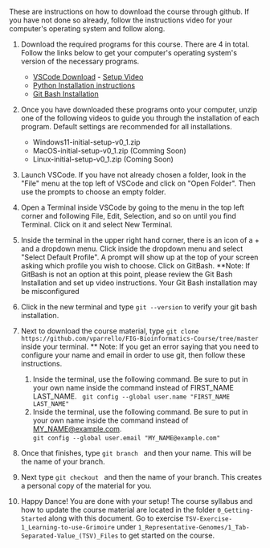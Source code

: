 These are instructions on how to download the course through github. If you have not done so already, follow the instructions video for your computer's operating system and follow along. 

1. Download the required programs for this course. There are 4 in total. Follow the links below to get your computer's operating system's version of the necessary programs.

    * [VSCode Download](https://code.visualstudio.com/download) - [Setup Video](https://code.visualstudio.com/docs/setup/setup-overview)
    * [Python Installation instructions](https://github.com/PackeTsar/Install-Python) 
    * [Git Bash Installation](https://git-scm.com/downloads) 

2. Once you have downloaded these programs onto your computer, unzip one of the following videos to guide you through the installation of each program. Default settings are recommended for all installations.

    * Windows11-initial-setup-v0_1.zip
    * MacOS-initial-setup-v0_1.zip (Comming Soon)
    * Linux-initial-setup-v0_1.zip (Coming Soon)

3. Launch VSCode. If you have not already chosen a folder, look in the "File" menu at the top left of VSCode and click on "Open Folder". Then use the prompts to choose an empty folder.

4. Open a Terminal inside VSCode by going to the menu in the top left corner and following File, Edit, Selection, and so on until you find Terminal. Click on it and select New Terminal.

5. Inside the terminal in the upper right hand corner, there is an icon of a + and a dropdown menu. Click inside the dropdown menu and select "Select Default Profile". A prompt will show up at the top of your screen asking which profile you wish to choose. Click on GitBash.
    **Note: If GitBash is not an option at this point, please review the Git Bash Installation and set up video instructions. Your Git Bash installation may be misconfigured

6. Click in the new terminal and type `git --version` to verify your git bash installation.

7. Next to download the course material, type `git clone https://github.com/vparrello/FIG-Bioinformatics-Course/tree/master` inside your terminal.
    ** Note: If you get an error saying that you need to configure your name and email in order to use git, then follow these instructions.
    1. Inside the terminal, use the following command. Be sure to put in your own name inside the command instead of FIRST_NAME LAST_NAME. 
        ``` git config --global user.name "FIRST_NAME LAST_NAME"```
    2. Inside the terminal, use the following command. Be sure to put in your own name inside the command instead of MY_NAME@example.com.  
        ```git config --global user.email "MY_NAME@example.com"```

8. Once that finishes, type `git branch ` and then your name. This will be the name of your branch.  

9. Next type `git checkout ` and then the name of your branch. This creates a personal copy of the material for you.

9. Happy Dance! You are done with your setup! The course syllabus and how to update the course material are located in the folder `0_Getting-Started` along with this document. Go to exercise `TSV-Exercise-1_Learning-to-use-Grimoire` under `1_Representative-Genomes/1_Tab-Separated-Value_(TSV)_Files` to get started on the course.